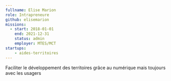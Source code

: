 ```yaml
---
fullname: Elise Marion
role: Intrapreneure 
github: elisemarion
missions:
  - start: 2018-01-01
    end: 2021-12-31
    status: admin
    employer: MTES/MCT
startups:
    - aides-territoires
---
```


Faciliter le développement des territoires grâce au numérique mais toujours avec les usagers 
